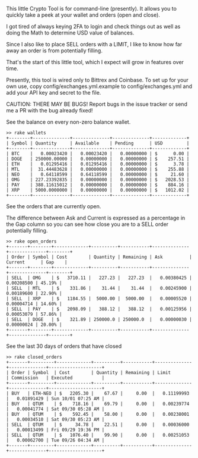 This little Crypto Tool is for command-line (presently).  It allows you to quickly take a peek at your wallet and orders (open and close).

I got tired of always keying 2FA to login and check things out as well as doing the Math to determine USD value of balances.

Since I also like to place SELL orders with a LIMIT, I like to know how far away an order is from potentially filling.

That's the start of this little tool, which I expect will grow in features over time.

Presently, this tool is wired only to Bittrex and Coinbase.  To set up for your own use, copy config/exchanges.yml.example to config/exchanges.yml and add your API key and secret to the file.

CAUTION:  THERE MAY BE BUGS!  Report bugs in the issue tracker or send me a PR with the bug already fixed!

See the balance on every non-zero balance wallet.
~~~
>> rake wallets
+--------+--------------+--------------+--------------+-------------+
| Symbol | Quantity     | Available    | Pending      | USD         |
+--------+--------------+--------------+--------------+-------------+
| BTC    |   0.00023420 |   0.00023420 |   0.00000000 | $      0.00 |
| DOGE   | 250000.00000 |   0.00000000 |   0.00000000 | $    257.51 |
| ETH    |   0.01295416 |   0.01295416 |   0.00000000 | $      3.78 |
| MTL    |  31.44483628 |   0.00000000 |   0.00000000 | $    255.88 |
| NEO    |   0.64118599 |   0.64118599 |   0.00000000 | $     21.60 |
| OMG    | 227.23392835 |   0.00000000 |   0.00000000 | $   2028.53 |
| PAY    | 388.11615012 |   0.00000000 |   0.00000000 | $    884.16 |
| XRP    | 5000.0000000 |   0.00000000 |   0.00000000 | $   1012.02 |
+--------+--------------+--------------+--------------+-------------+
~~~

See the orders that are currently open.

The difference between Ask and Current is expressed as a percentage in the Gap column so you can see how close you are to a SELL order potentially filling.

~~~
>> rake open_orders
+-------+--------+-------------+----------+-----------+--------------+--------------+--------+
| Order | Symbol | Cost        | Quantity | Remaining | Ask          | Current      | Gap    |
+-------+--------+-------------+----------+-----------+--------------+--------------+--------+
| SELL  | OMG    | $   3710.11 |   227.23 |   227.23  |   0.00380425 |   0.00208500 | 45.19% |
| SELL  | MTL    | $    331.86 |    31.44 |    31.44  |   0.00245900 |   0.00189600 | 22.90% |
| SELL  | XRP    | $   1184.55 |  5000.00 |  5000.00  |   0.00005520 |   0.00004714 | 14.60% |
| SELL  | PAY    | $   2098.09 |   388.12 |   388.12  |   0.00125956 |   0.00053079 | 57.86% |
| SELL  | DOGE   | $    321.89 | 250000.0 | 250000.0  |   0.00000030 |   0.00000024 | 20.00% |
+-------+--------+-------------+----------+-----------+--------------+--------------+--------+
~~~

See the last 30 days of orders that have closed
~~~
>> rake closed_orders
+-------+---------+-------------+----------+-----------+--------------+--------------+--------------------+
| Order | Symbol  | Cost        | Quantity | Remaining | Limit        | Commission   | Executed           |
+-------+---------+-------------+----------+-----------+--------------+--------------+--------------------+
| BUY   | ETH-NEO | $   2205.30 |    67.67 |     0.00  |   0.11199993 |   0.01891429 | Sun 10/01 07:25 AM |
| BUY   | QTUM    | $    718.16 |    69.79 |     0.00  |   0.00239774 |   0.00041774 | Sat 09/30 05:28 AM |
| BUY   | QTUM    | $    592.45 |    58.00 |     0.00  |   0.00238001 |   0.00034510 | Sat 09/30 05:23 AM |
| SELL  | QTUM    | $     34.78 |    22.51 |     0.00  |   0.00036000 |   0.00013499 | Fri 09/29 19:36 PM |
| SELL  | QTUM    | $   1076.40 |    99.90 |     0.00  |   0.00251053 |   0.00062700 | Tue 09/26 04:34 AM |
+-------+---------+-------------+----------+-----------+--------------+--------------+--------------------+
~~~
